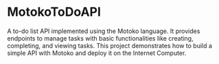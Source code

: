 # MotokoToDoAPI
A to-do list API implemented using the Motoko language. It provides endpoints to manage tasks with basic functionalities like creating, completing, and viewing tasks. This project demonstrates how to build a simple API with Motoko and deploy it on the Internet Computer.

